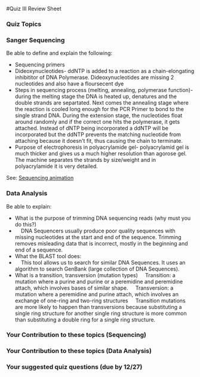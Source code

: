 #Quiz III Review Sheet

### Quiz Topics

### Sanger Sequencing
Be able to define and explain the following:

* Sequencing primers
* Dideoxynucleotides- ddNTP is added to a reaction as a chain-elongating inhibititor of DNA Polymerase. Dideoxynucleotides are missing 2 nucleotides and also have a floursecent dye 
* Steps in sequencing process (melting, annealing, polymerase function)- during the melting stage the DNA is heated up, denatures and the double strands are separtated. Next comes the annealing stage where the reaction is cooled long enough for the PCR Primer to bond to the single strand DNA. During the extension stage, the nucleotides float around randomly and if the correct one hits the polymerase, it gets attached. Instead of dNTP being incorporated a ddNTP will be incorporated but the ddNTP prevents the matching nucleotide from attaching because it doesn't fit, thus causing the chain to terminate. 
* Purpose of electrophoresis in polyacrylamide gel- polyacrylamid gel is much thicker and gives us a much higher resolution than agorose gel. The machine separates the strands by size/weight and in polyacrylamide it is very detailed. 

See: [Sequencing animation](https://www.dnalc.org/resources/animations/cycseq.html)

### Data Analysis

Be able to explain:

* What is the purpose of trimming DNA sequencing reads (why must you do this?)
* &nbsp;&nbsp;&nbsp; DNA Sequencers usually produce poor quality sequences with missing nucleotides at the start and end of the sequence. Trimming removes misleading data that is incorrect, mostly in the beginning and end of a sequence.
* What the BLAST tool does:
* &nbsp;&nbsp;&nbsp; This tool allows us to search for similar DNA Sequences. It uses an algorithm to search GenBank (large collection of DNA Sequences).
* What is a transition, transversion (mutation types)
 &nbsp;&nbsp;&nbsp; Transition: a mutation where a purine and purine or a peremidine and peremidine attach, which involves bases of similar shape. 
 &nbsp;&nbsp;&nbsp; Transversion: a mutation where a peremidine and purine attach, which involves an exchange of one-ring and two-ring structures
 &nbsp;&nbsp;&nbsp; Transition mutations are more likely to happen than transversions because substituting a single ring structure for another single ring structure is more common than substituting a double ring for a single ring structure. 

### Your Contribution to these topics (Sequencing)


### Your Contribution to these topics (Data Analysis)


### Your suggested quiz questions (due by 12/27)


